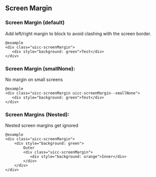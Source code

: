 ## Screen Margin

### Screen Margin (default)

Add left/right margin to block to avoid clashing with the screen border.

    @example
    <div class="uicc-screenMargin">
       <div style="background: green">Test</div>
    </div>

### Screen Margin (smallNone):

No margin on small screens

    @example
    <div class="uicc-screenMargin uicc-screenMargin--smallNone">
       <div style="background: green">Test</div>
    </div>

### Screen Margins (Nested):

Nested screen margins get ignored

    @example
    <div class="uicc-screenMargin">
        <div style="background: green">
            Outer
            <div class="uicc-screenMargin">
               <div style="background: orange">Inner</div>
            </div>
        </div>
    </div>
